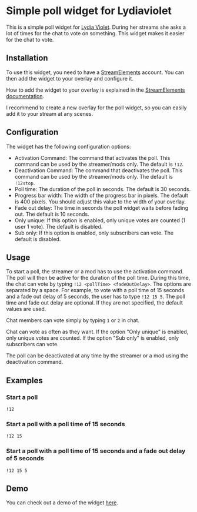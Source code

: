 # Simple poll widget for Lydiaviolet

This is a simple poll widget for [Lydia Violet](https://www.twitch.tv/lydiaviolet). During her streams she asks a lot of times for the chat to vote on something. This widget makes it easier for the chat to vote.

## Installation

To use this widget, you need to have a [StreamElements](https://streamelements.com/) account. You can then add the widget to your overlay and configure it.

How to add the widget to your overlay is explained in the [StreamElements documentation](https://streamelements.com/dashboard/overlays).

I recommend to create a new overlay for the poll widget, so you can easily add it to your stream at any scenes.

## Configuration

The widget has the following configuration options:

- Activation Command: The command that activates the poll. This command can be used by the streamer/mods only. The default is `!12`.
- Deactivation Command: The command that deactivates the poll. This command can be used by the streamer/mods only. The default is `!12stop`.
- Poll time: The duration of the poll in seconds. The default is 30 seconds.
- Progress bar width: The width of the progress bar in pixels. The default is 400 pixels. You should adjust this value to the width of your overlay.
- Fade out delay: The time in seconds the poll widget waits before fading out. The default is 10 seconds.
- Only unique: If this option is enabled, only unique votes are counted (1 user 1 vote). The default is disabled.
- Sub only: If this option is enabled, only subscribers can vote. The default is disabled.

## Usage

To start a poll, the streamer or a mod has to use the activation command. The poll will then be active for the duration of the poll time. During this time, the chat can vote by typing `!12 <pollTime> <fadeOutDelay>`. The options are separated by a space. For example, to vote with a poll time of 15 seconds and a fade out delay of 5 seconds, the user has to type `!12 15 5`. The poll time and fade out delay are optional. If they are not specified, the default values are used.

Chat members can vote simply by typing `1` or `2` in chat.

Chat can vote as often as they want. If the option "Only unique" is enabled, only unique votes are counted. If the option "Sub only" is enabled, only subscribers can vote.

The poll can be deactivated at any time by the streamer or a mod using the deactivation command.

## Examples

### Start a poll

`!12`

### Start a poll with a poll time of 15 seconds

`!12 15`

### Start a poll with a poll time of 15 seconds and a fade out delay of 5 seconds

`!12 15 5`

## Demo

You can check out a demo of the widget [here](https://www.twitch.tv/videos/1817127719).
